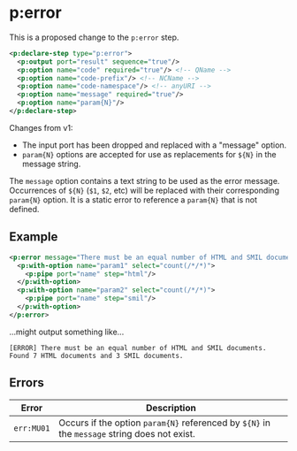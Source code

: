 # p:error

This is a proposed change to the `p:error` step.

```xml
<p:declare-step type="p:error">
  <p:output port="result" sequence="true"/>
  <p:option name="code" required="true"/> <!-- QName -->
  <p:option name="code-prefix"/> <!-- NCName -->
  <p:option name="code-namespace"/> <!-- anyURI -->
  <p:option name="message" required="true"/>
  <p:option name="param{N}"/>
</p:declare-step>
```

Changes from v1:
* The input port has been dropped and replaced with a "message" option.
* `param{N}` options are accepted for use as replacements for `${N}` in the message string.

The `message` option contains a text string to be used as the error message. Occurrences of `${N}` (`$1`, `$2`, etc) will be replaced with their corresponding `param{N}` option. It is a static error to reference a `param{N}` that is not defined.

## Example

```xml
<p:error message="There must be an equal number of HTML and SMIL documents. Found $1 HTML documents and $2 SMIL documents.">
  <p:with-option name="param1" select="count(/*/*)">
    <p:pipe port="name" step="html"/>
  </p:with-option>
  <p:with-option name="param2" select="count(/*/*)">
    <p:pipe port="name" step="smil"/>
  </p:with-option>
</p:error>
```

...might output something like...

```text
[ERROR] There must be an equal number of HTML and SMIL documents. Found 7 HTML documents and 3 SMIL documents.
```

## Errors

Error      | Description
---------- | -----------
`err:MU01` | Occurs if the option `param{N}` referenced by `${N}` in the `message` string does not exist.